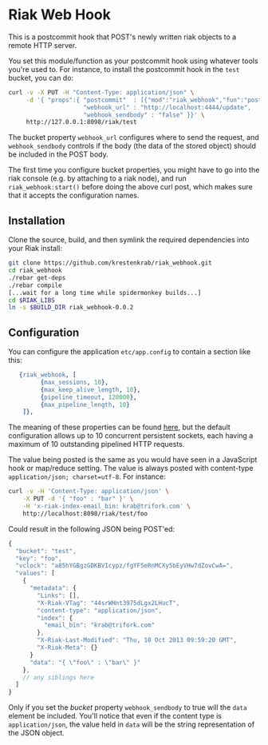 # Riak Web Hook

This is a postcommit hook that POST's newly written riak objects to a remote HTTP server.

You set this module/function as your postcommit hook using whatever tools you're used to.   For instance, to install the postcommit hook in the `test` bucket, you can do:

````sh
curl -v -X PUT -H "Content-Type: application/json" \
     -d '{ "props":{ "postcommit"  : [{"mod":"riak_webhook","fun":"postcommit"}],
                     "webhook_url" : "http://localhost:4444/update",
                     "webhook_sendbody" : "false" }}' \
     http://127.0.0.1:8098/riak/test
````

The bucket property `webhook_url` configures where to send the request,
and `webhook_sendbody` controls if the body (the data of the stored object) should
be included in the POST body.

The first time you configure bucket properties, you might have to go into the riak console (e.g. by attaching to a riak node), and run `riak_webhook:start()` before doing the above curl post, which makes sure that it accepts the configuration names.


## Installation

Clone the source, build, and then symlink the required dependencies into your Riak install:

````sh
git clone https://github.com/krestenkrab/riak_webhook.git
cd riak_webhook
./rebar get-deps
./rebar compile
[...wait for a long time while spidermonkey builds...]
cd $RIAK_LIBS
ln -s $BUILD_DIR riak_webhook-0.0.2
````

## Configuration

You can configure the application `etc/app.config` to contain a section like this:

````erlang
   {riak_webhook, [  
         {max_sessions, 10},
         {max_keep_alive_length, 10},
         {pipeline_timeout, 120000},
         {max_pipeline_length, 10}
    ]},
````

The meaning of these properties can be found [here](http://erlang.org/doc/man/httpc.html#set_options-2), but the default configuration allows up to 10 concurrent persistent sockets, each having a maximum of 10 outstanding pipelined HTTP requests.

The value being posted is the same as you would have seen in a JavaScript hook or map/reduce setting.  The value is always posted with content-type `application/json; charset=utf-8`.  For instance:

````sh
curl -v -H 'Content-Type: application/json' \
    -X PUT -d '{ "foo" : "bar" }' \
    -H 'x-riak-index-email_bin: krab@trifork.com' \
    http://localhost:8098/riak/test/foo
````

Could result in the following JSON being POST'ed:

````javascript
{
  "bucket": "test",
  "key": "foo",
  "vclock": "a85hYGBgzGDKBVIcypz/fgYF5eRnMCXy5bEyVHw7dZovCwA=",
  "values": [
    {
      "metadata": {
        "Links": [],
        "X-Riak-VTag": "44srWHnt3975dLgx2LHucT",
        "content-type": "application/json",
        "index": {
          "email_bin": "krab@trifork.com"
        },
        "X-Riak-Last-Modified": "Thu, 10 Oct 2013 09:59:20 GMT",
        "X-Riak-Meta": {}
      }
      "data": "{ \"foo\" : \"bar\" }"      
    },
    // any siblings here
  ]
}
````

Only if you set the *bucket* property `webhook_sendbody` to true will the `data` element be included.   You'll notice that even if the content type is `application/json`, the value held in `data` will be the string representation of the JSON object.


